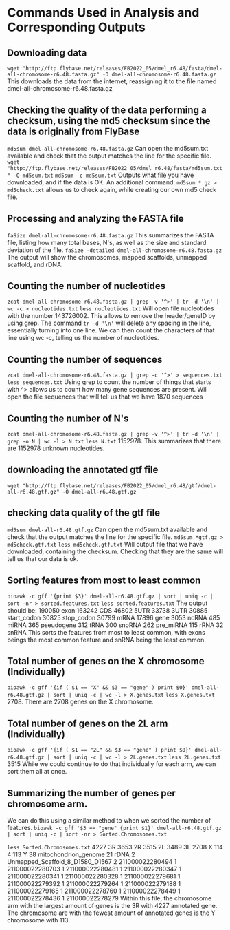 # Commands Used in Analysis and Corresponding Outputs
## Downloading data
`wget "http://ftp.flybase.net/releases/FB2022_05/dmel_r6.48/fasta/dmel-all-chromosome-r6.48.fasta.gz" -O dmel-all-chromosome-r6.48.fasta.gz`
This downloads the data from the internet, reassigning it to the file named dmel-all-chromosome-r6.48.fasta.gz
## Checking the quality of the data performing a checksum, using the md5 checksum since the data is originally from FlyBase
`md5sum dmel-all-chromosome-r6.48.fasta.gz`
Can open the md5sum.txt available and check that the output matches the line for the specific file. 
`wget "http://ftp.flybase.net/releases/FB2022_05/dmel_r6.48/fasta/md5sum.txt" -O md5sum.txt`
`md5sum -c md5sum.txt`
Outputs what file you have downloaded, and if the data is OK. 
An additional command: `md5sum *.gz > md5check.txt` allows us to check again, while creating our own md5 check file. 
## Processing and analyzing the FASTA file
`faSize dmel-all-chromosome-r6.48.fasta.gz`
This summarizes the FASTA file, listing how many total bases, N's, as well as the size and standard deviation of the file. 
`faSize -detailed dmel-all-chromosome-r6.48.fasta.gz`
The output will show the chromosomes, mapped scaffolds, unmapped scaffold, and rDNA. 
## Counting the number of nucleotides
`zcat dmel-all-chromosome-r6.48.fasta.gz | grep -v '^>' | tr -d '\n' | wc -c > nucleotides.txt`
`less nucleotides.txt`
Will open file nucleotides with the number 143726002. This allows to remove the header/geneID by using grep. The command `tr -d '\n'` will delete any spacing in the line, essentially turning into one line. We can then count the characters of that line using wc -c, telling us the number of nucleotides. 
## Counting the number of sequences
`zcat dmel-all-chromosome-r6.48.fasta.gz | grep -c '^>' > sequences.txt`
`less sequences.txt`
Using grep to count the number of things that starts with ^> allows us to count how many gene sequences are present. 
Will open the file sequences that will tell us that we have 1870 sequences
## Counting the number of N's
`zcat dmel-all-chromosome-r6.48.fasta.gz | grep -v '^>' | tr -d '\n' | grep -o N | wc -l > N.txt`
`less N.txt`
1152978. This summarizes that there are 1152978 unknown nucleotides.
## downloading the annotated gtf file
`wget "http://ftp.flybase.net/releases/FB2022_05/dmel_r6.48/gtf/dmel-all-r6.48.gtf.gz" -O dmel-all-r6.48.gtf.gz`
## checking data quality of the gtf file
`md5sum dmel-all-r6.48.gtf.gz`
Can open the md5sum.txt available and check that the output matches the line for the specific file. 
`md5sum *gtf.gz > md5check.gtf.txt`
`less md5check.gtf.txt`
Will output file that we have downloaded, containing the checksum. Checking that they are the same will tell us that our data is ok. 
## Sorting features from most to least common
`bioawk -c gff '{print $3}' dmel-all-r6.48.gtf.gz | sort | uniq -c | sort -nr > sorted.features.txt`
`less sorted.features.txt`
The output should be:
190050 exon
 163242 CDS
  46802 5UTR
  33738 3UTR
  30885 start_codon
  30825 stop_codon
  30799 mRNA
  17896 gene
   3053 ncRNA
    485 miRNA
    365 pseudogene
    312 tRNA
    300 snoRNA
    262 pre_miRNA
    115 rRNA
     32 snRNA
This sorts the features from most to least common, with exons beings the most common feature and snRNA being the least common. 
## Total number of genes on the X chromosome (Individually)
`bioawk -c gff '{if ( $1 == "X" && $3 == "gene" ) print $0}' dmel-all-r6.48.gtf.gz | sort | uniq -c | wc -l > X.genes.txt`
`less X.genes.txt`
2708. There are 2708 genes on the X chromosome.
## Total number of genes on the 2L arm (Individually)
`bioawk -c gff '{if ( $1 == "2L" && $3 == "gene" ) print $0}' dmel-all-r6.48.gtf.gz | sort | uniq -c | wc -l > 2L.genes.txt`
`less 2L.genes.txt`
3515
While we could continue to do that individually for each arm, we can sort them all at once. 
## Summarizing the number of genes per chromosome arm.
We can do this using a similar method to when we sorted the number of features. 
`bioawk -c gff '$3 == "gene" {print $1}' dmel-all-r6.48.gtf.gz | sort | uniq -c | sort -nr > Sorted.Chromosomes.txt`

`less Sorted.Chromosomes.txt`
4227 3R
   3653 2R
   3515 2L
   3489 3L
   2708 X
    114 4
    113 Y
     38 mitochondrion_genome
     21 rDNA
      2 Unmapped_Scaffold_8_D1580_D1567
      2 211000022280494
      1 211000022280703
      1 211000022280481
      1 211000022280347
      1 211000022280341
      1 211000022280328
      1 211000022279681
      1 211000022279392
      1 211000022279264
      1 211000022279188
      1 211000022279165
      1 211000022278760
      1 211000022278449
      1 211000022278436
      1 211000022278279
Within this file, the chromosome arm with the largest amount of genes is the 3R with 4227 annotated gene. The chromosome are with the fewest amount of annotated genes is the Y chromosome with 113. 


